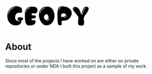 ![GeoPy](/geopy.png) 

<h1>About</h1>

Since most of the projects I have worked on are either on private repositories or under NDA I built this project as a sample of my work.
